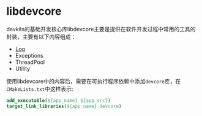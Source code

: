 # libdevcore

devkits的基础开发核心库libdevcore主要是提供在软件开发过程中常用的工具的封装，主要有以下内容组成：

- [Log](./log.md)
- Exceptions
- ThreadPool
- Utility

使用libdevcore中的内容后，需要在可执行程序依赖中添加`devcore`库，在`CMakeLists.txt`中这样表示:

```cmake
add_executable(${app_name} ${app_src})
target_link_libraries(${app_name} devcore)
```


